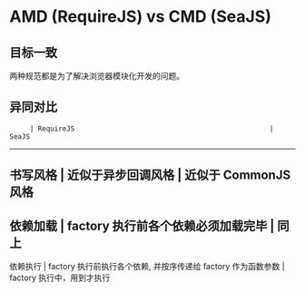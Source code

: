 # AMD (RequireJS) vs CMD (SeaJS)

## 目标一致

两种规范都是为了解决浏览器模块化开发的问题。

## 异同对比

         | RequireJS                                                | SeaJS
---------------------------------------------------------------------------------------------
书写风格  | 近似于异步回调风格                                         | 近似于 CommonJS 风格
---------------------------------------------------------------------------------------------
依赖加载  | factory 执行前各个依赖必须加载完毕                          | 同上
---------------------------------------------------------------------------------------------
依赖执行  | factory 执行前执行各个依赖, 并按序传递给 factory 作为函数参数 | factory 执行中，用到才执行
